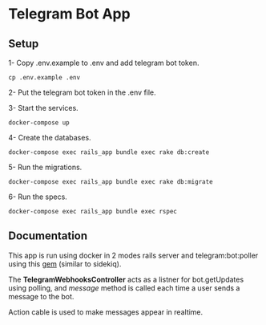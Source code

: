 # Telegram Bot App

## Setup

1- Copy .env.example to .env and add telegram bot token.

```shell
cp .env.example .env
```

2- Put the telegram bot token in the .env file.

3- Start the services.

```shell
docker-compose up
```

4- Create the databases.

```shell
docker-compose exec rails_app bundle exec rake db:create
```

5- Run the migrations.

```shell
docker-compose exec rails_app bundle exec rake db:migrate
```

6- Run the specs.

```shell
docker-compose exec rails_app bundle exec rspec
```

## Documentation

This app is run using docker in 2 modes rails server and telegram:bot:poller using this [gem](https://github.com/telegram-bot-rb/telegram-bot) (similar to sidekiq).

The **TelegramWebhooksController** acts as a listner for bot.getUpdates using polling, and _message_ method is called each time a user sends a message to the bot.

Action cable is used to make messages appear in realtime.
